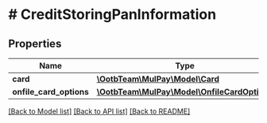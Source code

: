 # # CreditStoringPanInformation

## Properties

Name | Type | Description | Notes
------------ | ------------- | ------------- | -------------
**card** | [**\OotbTeam\MulPay\Model\Card**](Card.md) |  |
**onfile_card_options** | [**\OotbTeam\MulPay\Model\OnfileCardOptions**](OnfileCardOptions.md) |  |

[[Back to Model list]](../../README.md#models) [[Back to API list]](../../README.md#endpoints) [[Back to README]](../../README.md)
